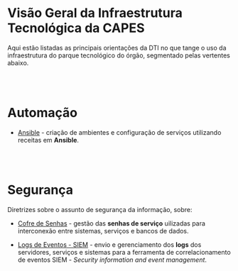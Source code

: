 # Visão Geral da Infraestrutura Tecnológica da CAPES
Aqui estão listadas as principais orientações da DTI no que tange o uso da infraestrutura do parque tecnológico do órgão, segmentado pelas vertentes abaixo.

<br><br>

# Automação
* [Ansible](automacao/ansible.md) - criação de ambientes e configuração de serviços utilizando receitas em **Ansible**.


<br><br>

# Segurança
Diretrizes sobre o assunto de segurança da informação, sobre:

* [Cofre de Senhas](seguranca/cofre-senhas.md) - gestão das **senhas de serviço** uilizadas para interconexão entre sistemas, serviços e bancos de dados.

* [Logs de Eventos - SIEM](seguranca/logs.md) - envio e gerenciamento dos **logs** dos servidores, serviços e sistemas para a ferramenta de correlacionamento de eventos SIEM - *Security information and event management*.

